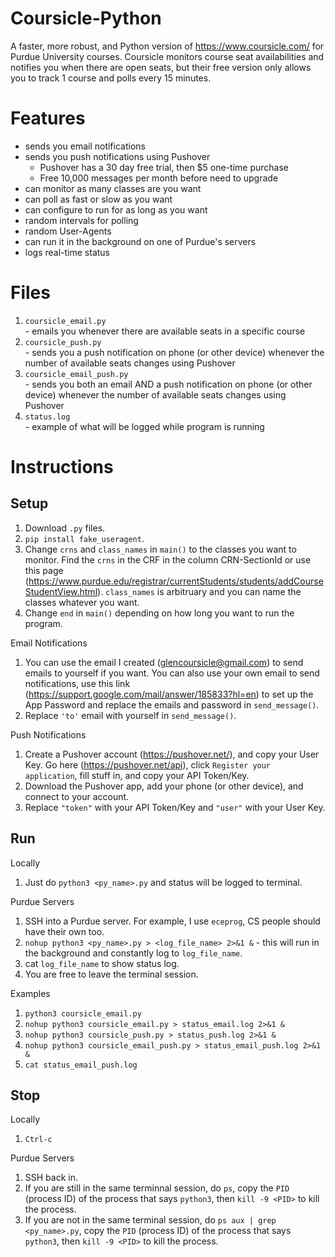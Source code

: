 # Coursicle-Python
A faster, more robust, and Python version of https://www.coursicle.com/ for Purdue University courses. Coursicle monitors course seat availabilities and notifies you when there are open seats, but their free version only allows you to track 1 course and polls every 15 minutes.

# Features
- sends you email notifications
- sends you push notifications using Pushover
  - Pushover has a 30 day free trial, then $5 one-time purchase
  - Free 10,000 messages per month before need to upgrade
- can monitor as many classes are you want
- can poll as fast or slow as you want
- can configure to run for as long as you want
- random intervals for polling
- random User-Agents
- can run it in the background on one of Purdue's servers
- logs real-time status

# Files
1. `coursicle_email.py` <br>
\- emails you whenever there are available seats in a specific course
2. `coursicle_push.py` <br>
\- sends you a push notification on phone (or other device) whenever the number of available seats changes using Pushover
3. `coursicle_email_push.py` <br>
\- sends you both an email AND a push notification on phone (or other device) whenever the number of available seats changes using Pushover
4. `status.log` <br>
\- example of what will be logged while program is running

# Instructions
## Setup <br>
  1. Download `.py` files.
  2. `pip install fake_useragent`. <br>
  3. Change `crns` and `class_names` in `main()` to the classes you want to monitor. Find the `crns` in the CRF in the column CRN-SectionId or use this page (https://www.purdue.edu/registrar/currentStudents/students/addCourseStudentView.html). `class_names` is arbitruary and you can name the classes whatever you want. <br>
  4. Change `end` in `main()` depending on how long you want to run the program. <br>
  <!-- end of the list -->
  Email Notifications <br>
  1. You can use the email I created (glencoursicle@gmail.com) to send emails to yourself if you want. You can also use your own email to send notifications, use this link (https://support.google.com/mail/answer/185833?hl=en) to set up the App Password and replace the emails and password in `send_message()`. <br>
  2. Replace `'to'` email with yourself in `send_message()`. <br>
  
  Push Notifications <br>
  1. Create a Pushover account (https://pushover.net/), and copy your User Key. Go here (https://pushover.net/api), click `Register your application`, fill stuff in, and copy your API Token/Key. <br>
  2. Download the Pushover app, add your phone (or other device), and connect to your account. <br>
  3. Replace `"token"` with your API Token/Key and `"user"` with your User Key. <br>
## Run <br>
  Locally <br>
  1. Just do `python3 <py_name>.py` and status will be logged to terminal. <br>
  <!-- end of the list -->
  Purdue Servers <br>
  1. SSH into a Purdue server. For example, I use `eceprog`, CS people should have their own too. <br>
  2. `nohup python3 <py_name>.py > <log_file_name> 2>&1 &` - this will run in the background and constantly log to `log_file_name`. <br>
  3. cat `log_file_name` to show status log. <br>
  4. You are free to leave the terminal session.
  <!-- end of the list -->
  Examples <br>
  1. `python3 coursicle_email.py` <br>
  2. `nohup python3 coursicle_email.py > status_email.log 2>&1 &` <br>
  3. `nohup python3 coursicle_push.py > status_push.log 2>&1 &` <br>
  4. `nohup python3 coursicle_email_push.py > status_email_push.log 2>&1 &` <br>
  5. `cat status_email_push.log` <br>
## Stop <br>
  Locally <br>
  1. `Ctrl-c` <br>
  <!-- end of the list -->
  Purdue Servers <br>
  1. SSH back in. <br>
  2. If you are still in the same terminnal session, do `ps`, copy the `PID` (process ID) of the process that says `python3`, then `kill -9 <PID>` to kill the process. <br>
  3. If you are not in the same terminal session, do `ps aux | grep <py_name>.py`, copy the `PID` (process ID) of the process that says `python3`, then `kill -9 <PID>` to kill the process. <br>
